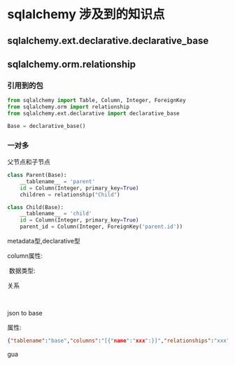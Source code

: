 # sqlalchemy 涉及到的知识点

## sqlalchemy.ext.declarative.declarative_base



## sqlalchemy.orm.relationship

### 引用到的包

```python
from sqlalchemy import Table, Column, Integer, ForeignKey
from sqlalchemy.orm import relationship
from sqlalchemy.ext.declarative import declarative_base

Base = declarative_base()
```

### 一对多

父节点和子节点

```python
class Parent(Base):
    __tablename__ = 'parent'
    id = Column(Integer, primary_key=True)
    children = relationship("Child")

class Child(Base):
    __tablename__ = 'child'
    id = Column(Integer, primary_key=True)
    parent_id = Column(Integer, ForeignKey('parent.id'))
```

metadata型,declarative型

column属性:

​	数据类型:

关系

​	

json to base

属性: 

```json
{"tablename":"base","columns":"[{"name":"xxx":}]","relationships":"xxx"}
```

gua

